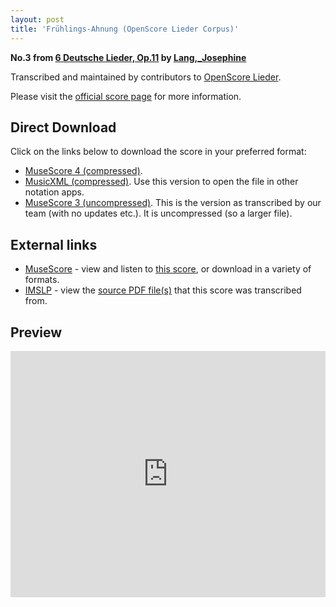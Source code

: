 ```yaml
---
layout: post
title: 'Frühlings-Ahnung (OpenScore Lieder Corpus)'
---
```


__No.3 from [6 Deutsche Lieder, Op.11](https://fourscoreandmore.org/openscore/lieder/Lang,_Josephine/6_Deutsche_Lieder,_Op.11/) by [Lang,_Josephine](https://fourscoreandmore.org/openscore/lieder/Lang,_Josephine)__

Transcribed and maintained by contributors to [OpenScore Lieder].

Please visit the [official score page] for more information.

[official score page]: https://musescore.com/openscore-lieder-corpus/scores/6577241
[OpenScore Lieder]: https://musescore.com/openscore-lieder-corpus

## Direct Download

Click on the links below to download the score in your preferred format:
- [MuseScore 4 (compressed)](https://fourscoreandmore.org/openscore/lieder/Lang,_Josephine/6_Deutsche_Lieder,_Op.11/3_Fr%C3%BChlings-Ahnung.mscz).
- [MusicXML (compressed)](https://fourscoreandmore.org/openscore/lieder/Lang,_Josephine/6_Deutsche_Lieder,_Op.11/3_Fr%C3%BChlings-Ahnung.mxl). Use this version to open the file in other notation apps.
- [MuseScore 3 (uncompressed)](https://raw.githubusercontent.com/OpenScore/Lieder/refs/heads/main/scores/Lang,_Josephine/6_Deutsche_Lieder,_Op.11/3_Fr%C3%BChlings-Ahnung/lc6577241.mscx). This is the version as transcribed by our team (with no updates etc.). It is uncompressed (so a larger file).

## External links

- [MuseScore] - view and listen to [this score][MuseScore], or download in a variety of formats.
- [IMSLP] - view the [source PDF file(s)][IMSLP] that this score was transcribed from.

[MuseScore]: https://musescore.com/score/6577241
[IMSLP]: https://imslp.org/wiki/Special:ReverseLookup/616471

## Preview

<iframe width="100%" height="394" src="https://musescore.com/openscore-lieder-corpus/scores/6577241/embed" frameborder="0" allowfullscreen allow="autoplay; fullscreen"></iframe>
